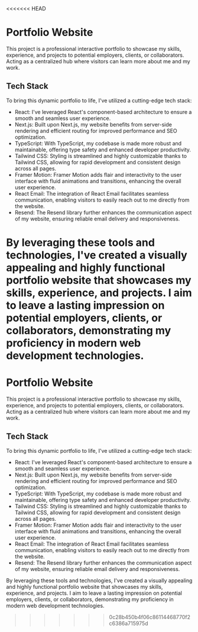<<<<<<< HEAD
# Portfolio Website
This project is a professional interactive portfolio to showcase my skills, experience, and projects to potential employers, clients, or collaborators. Acting as a centralized hub where visitors can learn more about me and my work.

## Tech Stack
To bring this dynamic portfolio to life, I've utilized a cutting-edge tech stack:

* React: I've leveraged React's component-based architecture to ensure a smooth and seamless user experience.
* Next.js: Built upon Next.js, my website benefits from server-side rendering and efficient routing for improved performance and SEO optimization.
* TypeScript: With TypeScript, my codebase is made more robust and maintainable, offering type safety and enhanced developer productivity.
* Tailwind CSS: Styling is streamlined and highly customizable thanks to Tailwind CSS, allowing for rapid development and consistent design across all pages.
* Framer Motion: Framer Motion adds flair and interactivity to the user interface with fluid animations and transitions, enhancing the overall user experience.
* React Email: The integration of React Email facilitates seamless communication, enabling visitors to easily reach out to me directly from the website.
* Resend: The Resend library further enhances the communication aspect of my website, ensuring reliable email delivery and responsiveness.

By leveraging these tools and technologies, I've created a visually appealing and highly functional portfolio website that showcases my skills, experience, and projects. I aim to leave a lasting impression on potential employers, clients, or collaborators,
demonstrating my proficiency in modern web development technologies.
=======
# Portfolio Website
This project is a professional interactive portfolio to showcase my skills, experience, and projects to potential employers, clients, or collaborators. Acting as a centralized hub where visitors can learn more about me and my work.

## Tech Stack
To bring this dynamic portfolio to life, I've utilized a cutting-edge tech stack:

* React: I've leveraged React's component-based architecture to ensure a smooth and seamless user experience.
* Next.js: Built upon Next.js, my website benefits from server-side rendering and efficient routing for improved performance and SEO optimization.
* TypeScript: With TypeScript, my codebase is made more robust and maintainable, offering type safety and enhanced developer productivity.
* Tailwind CSS: Styling is streamlined and highly customizable thanks to Tailwind CSS, allowing for rapid development and consistent design across all pages.
* Framer Motion: Framer Motion adds flair and interactivity to the user interface with fluid animations and transitions, enhancing the overall user experience.
* React Email: The integration of React Email facilitates seamless communication, enabling visitors to easily reach out to me directly from the website.
* Resend: The Resend library further enhances the communication aspect of my website, ensuring reliable email delivery and responsiveness.

By leveraging these tools and technologies, I've created a visually appealing and highly functional portfolio website that showcases my skills, experience, and projects. I aim to leave a lasting impression on potential employers, clients, or collaborators,
demonstrating my proficiency in modern web development technologies.
>>>>>>> 0c28b450b4f06c86114468770f2c6386a715975d
